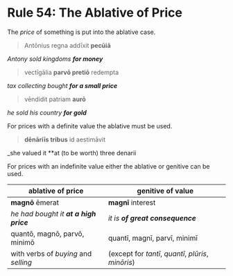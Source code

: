 # Rule 54: The Ablative of Price

The _price_ of something is put into the ablative case.

> Antōnius regna addīxit **pecūiā**

_Antony sold kingdoms **for money**_

> vectīgālia **parvō pretiō** redempta

_tax collecting bought **for a small price**_

> vēndidit patriam **aurō**

_he sold his country **for gold**_

For prices with a definite value the ablative must be used.

> **dēnāriīs tribus** id aestimāvit

_she valued it **at (to be worth) three denarii

For prices with an indefinite value either the ablative or genitive can be used.

| ablative of price | genitive of value |
| --- | --- |
| **magnō** ēmerat | **magnī** interest |
| _he had bought it **at a high price**_ | _it is **of great consequence**_ |
| quantō, magnō, parvō, minimō | quantī, magnī, parvī, minimī |
| with verbs of _buying_ and _selling_ | (except for _tantī_, _quantī_, _plūris_, _minōris_) |
